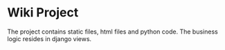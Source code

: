 # Wiki Project

The project contains static files, html files and python code. The business logic resides in django views.
